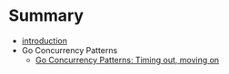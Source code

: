 # Summary

* [introduction](README.md)
* Go Concurrency Patterns
  * [Go Concurrency Patterns: Timing out, moving on](Go-Concurrency-Patterns/Timing-out,moving-on,.md)
